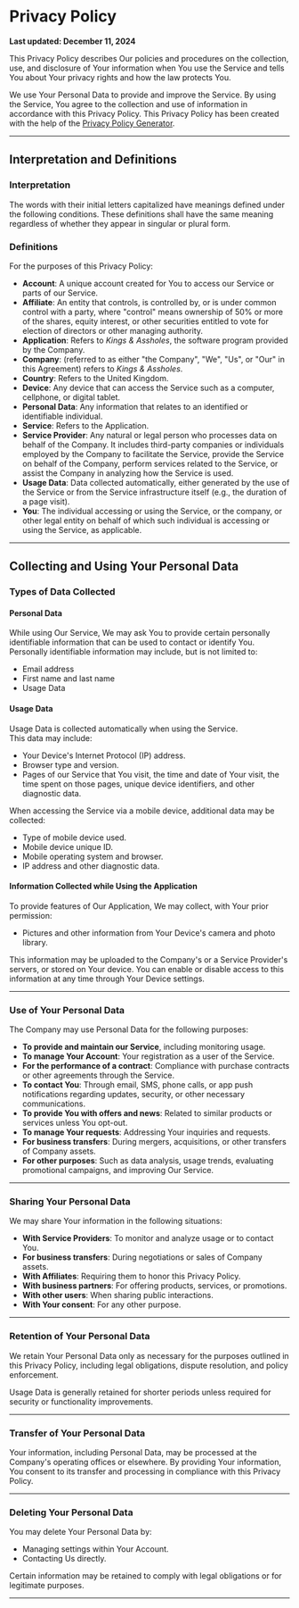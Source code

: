 # Privacy Policy

**Last updated: December 11, 2024**

This Privacy Policy describes Our policies and procedures on the collection, use, and disclosure of Your information when You use the Service and tells You about Your privacy rights and how the law protects You.

We use Your Personal Data to provide and improve the Service. By using the Service, You agree to the collection and use of information in accordance with this Privacy Policy. This Privacy Policy has been created with the help of the [Privacy Policy Generator](https://www.termsfeed.com/privacy-policy-generator/).

---

## Interpretation and Definitions

### Interpretation

The words with their initial letters capitalized have meanings defined under the following conditions. These definitions shall have the same meaning regardless of whether they appear in singular or plural form.

### Definitions

For the purposes of this Privacy Policy:

- **Account**: A unique account created for You to access our Service or parts of our Service.
- **Affiliate**: An entity that controls, is controlled by, or is under common control with a party, where "control" means ownership of 50% or more of the shares, equity interest, or other securities entitled to vote for election of directors or other managing authority.
- **Application**: Refers to *Kings & Assholes*, the software program provided by the Company.
- **Company**: (referred to as either "the Company", "We", "Us", or "Our" in this Agreement) refers to *Kings & Assholes*.
- **Country**: Refers to the United Kingdom.
- **Device**: Any device that can access the Service such as a computer, cellphone, or digital tablet.
- **Personal Data**: Any information that relates to an identified or identifiable individual.
- **Service**: Refers to the Application.
- **Service Provider**: Any natural or legal person who processes data on behalf of the Company. It includes third-party companies or individuals employed by the Company to facilitate the Service, provide the Service on behalf of the Company, perform services related to the Service, or assist the Company in analyzing how the Service is used.
- **Usage Data**: Data collected automatically, either generated by the use of the Service or from the Service infrastructure itself (e.g., the duration of a page visit).
- **You**: The individual accessing or using the Service, or the company, or other legal entity on behalf of which such individual is accessing or using the Service, as applicable.

---

## Collecting and Using Your Personal Data

### Types of Data Collected

#### Personal Data

While using Our Service, We may ask You to provide certain personally identifiable information that can be used to contact or identify You. Personally identifiable information may include, but is not limited to:

- Email address  
- First name and last name  
- Usage Data  

#### Usage Data

Usage Data is collected automatically when using the Service.  
This data may include:

- Your Device's Internet Protocol (IP) address.
- Browser type and version.
- Pages of our Service that You visit, the time and date of Your visit, the time spent on those pages, unique device identifiers, and other diagnostic data.

When accessing the Service via a mobile device, additional data may be collected:

- Type of mobile device used.
- Mobile device unique ID.
- Mobile operating system and browser.
- IP address and other diagnostic data.

#### Information Collected while Using the Application

To provide features of Our Application, We may collect, with Your prior permission:

- Pictures and other information from Your Device's camera and photo library.

This information may be uploaded to the Company's or a Service Provider's servers, or stored on Your device. You can enable or disable access to this information at any time through Your Device settings.

---

### Use of Your Personal Data

The Company may use Personal Data for the following purposes:

- **To provide and maintain our Service**, including monitoring usage.  
- **To manage Your Account**: Your registration as a user of the Service.  
- **For the performance of a contract**: Compliance with purchase contracts or other agreements through the Service.  
- **To contact You**: Through email, SMS, phone calls, or app push notifications regarding updates, security, or other necessary communications.  
- **To provide You with offers and news**: Related to similar products or services unless You opt-out.  
- **To manage Your requests**: Addressing Your inquiries and requests.  
- **For business transfers**: During mergers, acquisitions, or other transfers of Company assets.  
- **For other purposes**: Such as data analysis, usage trends, evaluating promotional campaigns, and improving Our Service.

---

### Sharing Your Personal Data

We may share Your information in the following situations:

- **With Service Providers**: To monitor and analyze usage or to contact You.  
- **For business transfers**: During negotiations or sales of Company assets.  
- **With Affiliates**: Requiring them to honor this Privacy Policy.  
- **With business partners**: For offering products, services, or promotions.  
- **With other users**: When sharing public interactions.  
- **With Your consent**: For any other purpose.

---

### Retention of Your Personal Data

We retain Your Personal Data only as necessary for the purposes outlined in this Privacy Policy, including legal obligations, dispute resolution, and policy enforcement.  

Usage Data is generally retained for shorter periods unless required for security or functionality improvements.

---

### Transfer of Your Personal Data

Your information, including Personal Data, may be processed at the Company's operating offices or elsewhere. By providing Your information, You consent to its transfer and processing in compliance with this Privacy Policy.

---

### Deleting Your Personal Data

You may delete Your Personal Data by:

- Managing settings within Your Account.
- Contacting Us directly.

Certain information may be retained to comply with legal obligations or for legitimate purposes.

---

